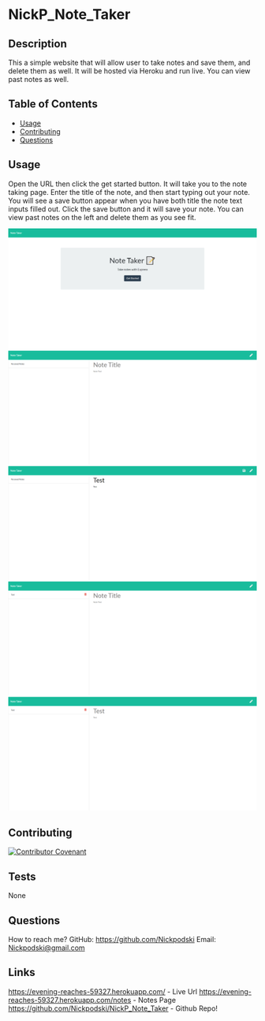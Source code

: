 
# NickP_Note_Taker

## Description 

This a simple website that will allow user to take notes and save them, and delete them as well. It will be hosted via Heroku and run live. You can view past notes as well. 

## Table of Contents

  * [Usage](#usage)
  * [Contributing](#contributing)
  * [Questions](#questions)

## Usage

  Open the URL then click the get started button. It will take you to the note taking page. Enter the title of the note, and then start typing out your note. You will see a save button appear when you have both title the note text inputs filled out. Click the save button and it will save your note. You can view past notes on the left and delete them as you see fit.

  ![index](public/assets/images/index.png)
  ![Empty](public/assets/images/empty_notes.png)
  ![save_note](public/assets/images/save_note.png)
  ![Saved_note](public/assets/images/Saved_Note.png)
  ![View_note](public/assets/images/view_note.png)

## Contributing

[![Contributor Covenant](https://img.shields.io/badge/Contributor%20Covenant-2.0-4baaaa.svg)](code_of_conduct.md)

## Tests

  None

## Questions

  How to reach me?
  GitHub: https://github.com/Nickpodski
  Email: Nickpodski@gmail.com

## Links 

https://evening-reaches-59327.herokuapp.com/ - Live Url
https://evening-reaches-59327.herokuapp.com/notes - Notes Page
https://github.com/Nickpodski/NickP_Note_Taker - Github Repo!
